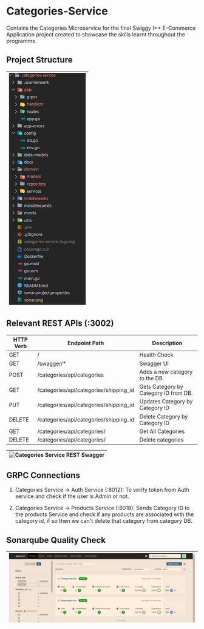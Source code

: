 # Categories-Service

Contains the Categories Microservice for the final Swiggy I++ E-Commerce Application project created to showcase the skills learnt throughout the programme.

## Project Structure

| ![Folder Structure](categoryfolder.png) |
| --- |

## Relevant REST APIs (:3002)

| HTTP Verb  | Endpoint Path                                          |  Description                                       |
| ---------- | ------------------------------------------------------ | -------------------------------------------------- |
| GET        | /                                                      | Health Check                                       |
| GET        | /swagger/\*                                            | Swagger UI                                         |
| POST       | /categories/api/categories                             | Adds a new category to the DB                      |
| GET        | /categories/api/categories/shipping_id                 | Gets Category by Category ID from DB.              |
| PUT        | /categories/api/categories/shipping_id                 | Updates Category by Category ID                    |
| DELETE     | /categories/api/categories/shipping_id                 | Delete Category by Category ID                     |
| GET        | /categories/api/categories/                            | Get All Categories                                 |
| DELETE     | /categories/api/categories/                            | Delete categories                                  |

| ![Categories Service REST Swagger]() |
| ---------- |

## GRPC Connections

1. Categories Service -> Auth Service (:8012): To verify token from Auth service and check if the user is Admin or not.

2. Categories Service -> Products Service (:8018): Sends Category ID to the products Service and check if any products are associated with the category id, if so then we can't delete that category from category DB.


## Sonarqube Quality Check

| ![Sonarqube Quality Dashboard](sonar.png) |
| ---------- |







